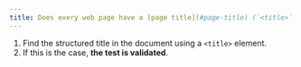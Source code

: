 ```yaml
---
title: Does every web page have a [page title](#page-title) (`<title>` tag)?
---
```


1. Find the structured title in the document using a `<title>` element.
2. If this is the case, **the test is validated**.
